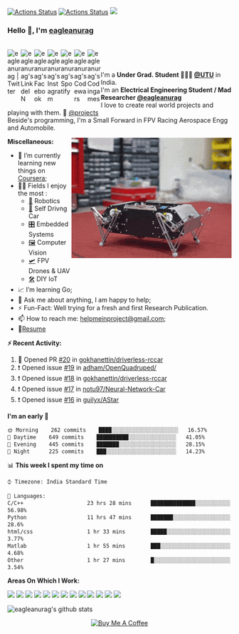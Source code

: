 [![Actions Status](https://github.com/guilyx/guilyx/workflows/wakatime-stats/badge.svg)](https://github.com/guilyx/guilyx/actions)
[![Actions Status](https://github.com/guilyx/guilyx/workflows/update-gh-activity/badge.svg)](https://github.com/guilyx/guilyx/actions)
![](https://visitor-badge.glitch.me/badge?page_id=guilyx.guilyx)

### Hello 👋, I'm [eagleanurag](https://eagleanurag.github.io) 

<br/>
<a href="https://twitter.com/eagleanurag">
  <img align="left" alt="eagleanurag | Twitter" width="30px" src="https://image.flaticon.com/icons/svg/2111/2111703.svg" />
</a>
<a href="https://www.linkedin.com/in/eagleanurag">
  <img align="left" alt="eagleanurag's LinkdeIN" width="30px" src="https://image.flaticon.com/icons/svg/2111/2111465.svg" />
</a>
<a href="https://www.facebook.com/eagleanurag">
  <img align="left" alt="eagleanurag's Facebook" width="30px" src="https://image.flaticon.com/icons/svg/2111/2111342.svg" />
</a>
<a href="https://www.instagram.com/eagleanurag">
  <img align="left" alt="eagleanurag's Instagram" width="30px" src="https://image.flaticon.com/icons/svg/2111/2111421.svg" />
</a>
<a href="https://open.spotify.com/user/11147618695?si=zZFn6uAGRLyoU02lsG50GA">
  <img align="left" alt="eagleanurag's Spotify" width="30px" src="https://image.flaticon.com/icons/svg/2111/2111627.svg" />
</a>
<a href="https://www.codewars.com/users/eagleanurag">
  <img align="left" alt="eagleanurag's Codewars" width="30px" src="https://image.flaticon.com/icons/svg/993/993515.svg" />
</a>
<a href="https://www.codingame.com/profile/452b06c872f9773a58e7abff97b738a98661992">
  <img align="left" alt="eagleanurag's Codingames" width="30px" src="https://image.flaticon.com/icons/svg/2010/2010522.svg" />
</a> <br /> <br />

I'm a **Under Grad. Student 👨🏽‍💼 [@UTU](https://uktech.ac.in/)** in India. <br />
I'm an **Electrical Engineering Student / Mad Researcher [@eagleanurag](https://www.eagleanurag.blogspot.com)**  <br />
I love to create real world projects and playing with them.  📢 [@projects](https://instagram.com/eagleanurag)  <br />
Beside's programming, I'm a Small Forward in FPV Racing Aerospace Engg and Automobile. <br />

  <img align="right" alt="GIF" src="https://raw.githubusercontent.com/eagleanurag/eagleanurag/master/img/doggo%20jumps.gif" />
  
**Miscellaneous:**

- 📖 I’m currently learning new things on [Coursera](https://www.coursera.org);
- 🤹🏽 Fields I enjoy the most :
  - [🤖](https://coursera.org/share/a237c8f82d157c1a3c5cd601e1da855f) Robotics  
  - [🚜](https://coursera.org/share/402fe3487673e5484084007a7bb66602) Self Drivng Car
  - [🎛](https://coursera.org/share/d6b710bd5043dc3297f2f40473d0d4e1)  Embedded Systems
  - [🖼](https://coursera.org/share/60f858b3923d6089999b77303599f758) Computer Vision
  - [🛩️]() FPV Drones & UAV
  - [🛠](https://coursera.org/share/6db505a2616af40dca190c56600b7e13) DIY IoT
- 📈 I’m learning Go;
- 💬 Ask me about anything, I am happy to help;
- ⚡️ Fun-Fact: Well trying for a fresh and first Research Publication.
- 📫 How to reach me: <helpmeinproject@gmail.com>;
- 📝[Resume](https://github.com/eagleanurag/eagleanurag.github.io/raw/master/res/resume_ja...n20_eng.pdf)

**:zap: Recent Activity:**

<!--START_SECTION:activity-->
1. 💪 Opened PR [#20](https://github.com/gokhanettin/driverless-rccar/pull/12) in [gokhanettin/driverless-rccar](https://github.com/gokhanettin/driverless-rccar/)
2. ❗️ Opened issue [#19](https://github.com/adham-elarabawy/OpenQuadruped/issues/2) in [adham/OpenQuadruped/](https://github.com/adham-elarabawy/OpenQuadruped/)
3. ❗️ Opened issue [#18](https://github.com/gokhanettin/driverless-rccar/issues/13) in [gokhanettin/driverless-rccar](https://github.com/gokhanettin/driverless-rccar/)
4. ❗️ Opened issue [#17](https://github.com/notu97/Neural-Network-Car/issues/1) in [notu97/Neural-Network-Car](https://github.com/notu97/Neural-Network-Car/)
5. ❗️ Opened issue [#16](https://github.com//guilyx/AStar/issues/16) in [guilyx/AStar](https://github.com//guilyx/AStar)
<!--END_SECTION:activity-->


<!--START_SECTION:waka-->
**I'm an early 🐤** 

```text
🌞 Morning    262 commits    ████░░░░░░░░░░░░░░░░░░░░░   16.57% 
🌆 Daytime    649 commits    ██████████░░░░░░░░░░░░░░░   41.05% 
🌃 Evening    445 commits    ███████░░░░░░░░░░░░░░░░░░   28.15% 
🌙 Night      225 commits    ███░░░░░░░░░░░░░░░░░░░░░░   14.23%

```


📊 **This week I spent my time on** 

```text
⌚︎ Timezone: India Standard Time

💬 Languages: 
C/C++                    23 hrs 28 mins      ██████████████░░░░░░░░░░░   56.98% 
Python                   11 hrs 47 mins      ███████░░░░░░░░░░░░░░░░░░   28.6%
html/css                 1 hr 33 mins        █████░░░░░░░░░░░░░░░░░░░░   3.77%
Matlab                   1 hr 55 mins        ███░░░░░░░░░░░░░░░░░░░░░░   4.68% 
Other                    1 hr 27 mins        █░░░░░░░░░░░░░░░░░░░░░░░░   3.54%

```

<!--END_SECTION:waka-->

**Areas On Which I Work:**  

<code><img height="50" src="https://image.flaticon.com/icons/svg/1596/1596639.svg"></code>
<code><img height="50" src="https://image.flaticon.com/icons/svg/944/944179.svg"></code>
<code><img height="50" src="https://image.flaticon.com/icons/svg/2942/2942156.svg"></code>
<code><img height="50" src="https://image.flaticon.com/icons/svg/2235/2235061.svg"></code>
<code><img height="50" src="https://image.flaticon.com/icons/svg/3003/3003696.svg"></code>
<code><img height="50" src="https://image.flaticon.com/icons/svg/2885/2885535.svg"></code>
<code><img height="50" src="https://image.flaticon.com/icons/svg/3056/3056301.svg"></code>
<code><img height="50" src="https://image.flaticon.com/icons/svg/1680/1680899.svg"></code>
<code><img height="50" src="https://image.flaticon.com/icons/svg/3118/3118399.svg"></code>
<code><img height="50" src="https://cdn.icon-icons.com/icons2/1508/PNG/512/matlab_104289.png"></code>
<code><img height="50" src="https://image.flaticon.com/icons/svg/1628/1628182.svg"></code>
<code><img height="50" src="https://image.flaticon.com/icons/png/512/2085/2085061.png"></code>
<code><img height="50" src="https://image.flaticon.com/icons/svg/2535/2535543.svg"></code>



![eagleanurag's github stats](https://github-readme-stats.vercel.app/api?username=eagleanurag&show_icons=true&hide_border=true)

<p align="center">
<a href="https://www.buymeacoffee.com/eagleanurag" target="_blank"><img src="https://cdn.buymeacoffee.com/buttons/default-red.png" alt="Buy Me A Coffee" height="40" width="170" ></a>
</p>

